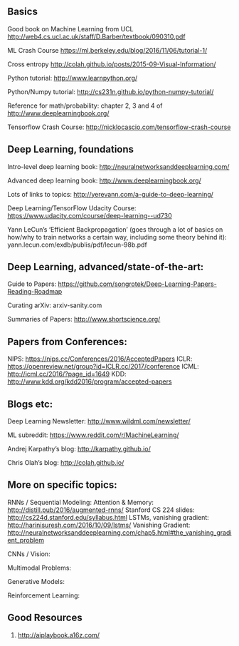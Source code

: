 ## Basics

Good book on Machine Learning from UCL http://web4.cs.ucl.ac.uk/staff/D.Barber/textbook/090310.pdf

ML Crash Course https://ml.berkeley.edu/blog/2016/11/06/tutorial-1/

Cross entropy http://colah.github.io/posts/2015-09-Visual-Information/

Python tutorial: http://www.learnpython.org/

Python/Numpy tutorial: http://cs231n.github.io/python-numpy-tutorial/

Reference for math/probability: chapter 2, 3 and 4 of http://www.deeplearningbook.org/

Tensorflow Crash Course: http://nicklocascio.com/tensorflow-crash-course


## Deep Learning, foundations

Intro-level deep learning book: http://neuralnetworksanddeeplearning.com/

Advanced deep learning book: http://www.deeplearningbook.org/

Lots of links to topics: http://yerevann.com/a-guide-to-deep-learning/

Deep Learning/TensorFlow Udacity Course: https://www.udacity.com/course/deep-learning--ud730

Yann LeCun’s ‘Efficient Backpropagation’ (goes through a lot of basics on how/why to train networks a certain way, including some theory behind it): yann.lecun.com/exdb/publis/pdf/lecun-98b.pdf


## Deep Learning, advanced/state-of-the-art: 

Guide to Papers: https://github.com/songrotek/Deep-Learning-Papers-Reading-Roadmap

Curating arXiv: arxiv-sanity.com

Summaries of Papers: http://www.shortscience.org/

## Papers from Conferences: 
NIPS: https://nips.cc/Conferences/2016/AcceptedPapers
ICLR: https://openreview.net/group?id=ICLR.cc/2017/conference
ICML: http://icml.cc/2016/?page_id=1649
KDD: http://www.kdd.org/kdd2016/program/accepted-papers

## Blogs etc: 

Deep Learning Newsletter: http://www.wildml.com/newsletter/

ML subreddit: https://www.reddit.com/r/MachineLearning/

Andrej Karpathy’s blog: http://karpathy.github.io/

Chris Olah’s blog: http://colah.github.io/


## More on specific topics: 

RNNs / Sequential Modeling: 
Attention & Memory: http://distill.pub/2016/augmented-rnns/
Stanford CS 224 slides: http://cs224d.stanford.edu/syllabus.html
LSTMs, vanishing gradient: http://harinisuresh.com/2016/10/09/lstms/
Vanishing Gradient: http://neuralnetworksanddeeplearning.com/chap5.html#the_vanishing_gradient_problem



CNNs / Vision:


Multimodal Problems: 


Generative Models: 


Reinforcement Learning: 


## Good Resources
1. http://aiplaybook.a16z.com/

 




